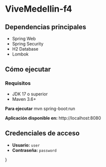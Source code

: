 # ViveMedellin-f4


## Dependencias principales
- Spring Web
- Spring Security
- H2 Database
- Lombok


##  Cómo ejecutar

### Requisitos
- JDK 17 o superior
- Maven 3.6+


**Para ejecutar**
mvn spring-boot:run


**Aplicación disponible en:** http://localhost:8080

##  Credenciales de acceso
- **Usuario:** `user`
- **Contraseña:** `password`

}
